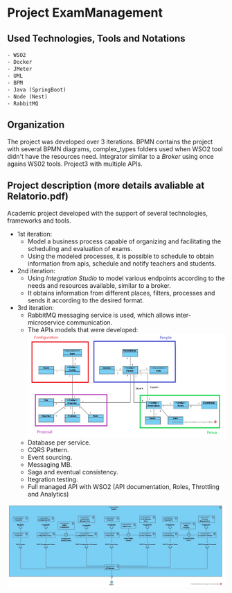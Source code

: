 # Project ExamManagement

## Used Technologies, Tools and Notations
    - WSO2 
    - Docker
    - JMeter
    - UML
    - BPM
    - Java (SpringBoot)
    - Node (Nest)
    - RabbitMQ

## Organization

The project was developed over 3 iterations. BPMN contains the project with several BPMN diagrams, complex_types folders used when WSO2 tool didn't have the resources need. Integrator similar to a _Broker_ using once agains WS02 tools. Project3 with multiple APIs.

## Project description (more details avaliable at Relatorio.pdf)

Academic project developed with the support of several technologies, frameworks and tools.

* 1st iteration:
    * Model a business process capable of organizing and facilitating the scheduling and evaluation of exams.
    * Using the modeled processes, it is possible to schedule to obtain information from apis, schedule and notify teachers and students.
* 2nd iteration:
    * Using _Integration Studio_ to model various endpoints according to the needs and resources available, similar to a broker.
    * It obtains information from different places, filters, processes and sends it according to the desired format.
* 3rd iteration:
    * RabbitMQ messaging service is used, which allows inter-microservice communication.
    * The APIs models that were developed: ![md](Project3/md.png)
    * Database per service.
    * CQRS Pattern.
    * Event sourcing.
    * Messaging MB.
    * Saga and eventual consistency.
    * Itegration testing.
    * Full managed API with WSO2 (API documentation, Roles, Throttling and Analytics)

![component](Project3/component.png)    

